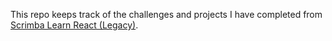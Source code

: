 This repo keeps track of the challenges and projects I have completed from [Scrimba Learn React (Legacy)](https://scrimba.com/learn-react-legacy-c003ni72th).

